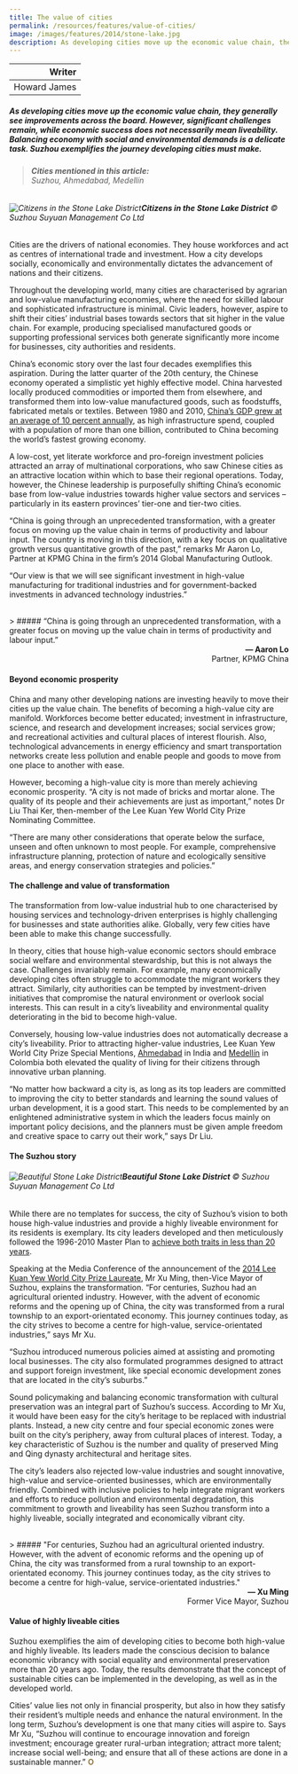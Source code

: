 ```yaml
---
title: The value of cities
permalink: /resources/features/value-of-cities/
image: /images/features/2014/stone-lake.jpg
description: As developing cities move up the economic value chain, they generally see improvements across the board. However, significant challenges remain, while economic success does not necessarily mean liveability. Balancing economy with social and environmental demands is a delicate task. Suzhou exemplifies the journey developing cities must make.
---
```


| Writer |
|---:|
| Howard James |

##### As developing cities move up the economic value chain, they generally see improvements across the board. However, significant challenges remain, while economic success does not necessarily mean liveability. Balancing economy with social and environmental demands is a delicate task. Suzhou exemplifies the journey developing cities must make.

> ###### **Cities mentioned in this article:** <br> Suzhou, Ahmedabad, Medellín

###### ![Citizens in the Stone Lake District](/images/features/2014/stone-lake.jpg/)**Citizens in the Stone Lake District** © Suzhou Suyuan Management Co Ltd

Cities are the drivers of national economies. They house workforces and act as centres of international trade and investment. How a city develops socially, economically and environmentally dictates the advancement of nations and their citizens.

Throughout the developing world, many cities are characterised by agrarian and low-value manufacturing economies, where the need for skilled labour and sophisticated infrastructure is minimal. Civic leaders, however, aspire to shift their cities’ industrial bases towards sectors that sit higher in the value chain. For example, producing specialised manufactured goods or supporting professional services both generate significantly more income for businesses, city authorities and residents.

China’s economic story over the last four decades exemplifies this aspiration. During the latter quarter of the 20th century, the Chinese economy operated a simplistic yet highly effective model. China harvested locally produced commodities or imported them from elsewhere, and transformed them into low-value manufactured goods, such as foodstuffs, fabricated metals or textiles. Between 1980 and 2010, [China’s GDP grew at an average of 10 percent annually](http://www.stats.gov.cn/english/Statisticaldata/AnnualData/), as high infrastructure spend, coupled with a population of more than one billion, contributed to China becoming the world’s fastest growing economy.

A low-cost, yet literate workforce and pro-foreign investment policies attracted an array of multinational corporations, who saw Chinese cities as an attractive location within which to base their regional operations. Today, however, the Chinese leadership is purposefully shifting China’s economic base from low-value industries towards higher value sectors and services – particularly in its eastern provinces’ tier-one and tier-two cities.

“China is going through an unprecedented transformation, with a greater focus on moving up the value chain in terms of productivity and labour input. The country is moving in this direction, with a key focus on qualitative growth versus quantitative growth of the past,” remarks Mr Aaron Lo, Partner at KPMG China in the firm’s 2014 Global Manufacturing Outlook.

“Our view is that we will see significant investment in high-value manufacturing for traditional industries and for government-backed investments in advanced technology industries.”

<br>
> ##### “China is going through an unprecedented transformation, with a greater focus on moving up the value chain in terms of productivity and labour input.”

<div align="right"><b>— Aaron Lo</b><br> Partner, KPMG China</div>

#### **Beyond economic prosperity**

China and many other developing nations are investing heavily to move their cities up the value chain. The benefits of becoming a high-value city are manifold. Workforces become better educated; investment in infrastructure, science, and research and development increases; social services grow; and recreational activities and cultural places of interest flourish. Also, technological advancements in energy efficiency and smart transportation networks create less pollution and enable people and goods to move from one place to another with ease.

However, becoming a high-value city is more than merely achieving economic prosperity. “A city is not made of bricks and mortar alone. The quality of its people and their achievements are just as important,” notes Dr Liu Thai Ker, then-member of the Lee Kuan Yew World City Prize Nominating Committee.

“There are many other considerations that operate below the surface, unseen and often unknown to most people. For example, comprehensive infrastructure planning, protection of nature and ecologically sensitive areas, and energy conservation strategies and policies.”

#### **The challenge and value of transformation**

The transformation from low-value industrial hub to one characterised by housing services and technology-driven enterprises is highly challenging for businesses and state authorities alike. Globally, very few cities have been able to make this change successfully.

In theory, cities that house high-value economic sectors should embrace social welfare and environmental stewardship, but this is not always the case. Challenges invariably remain. For example, many economically developing cites often struggle to accommodate the migrant workers they attract. Similarly, city authorities can be tempted by investment-driven initiatives that compromise the natural environment or overlook social interests. This can result in a city’s liveability and environmental quality deteriorating in the bid to become high-value.

Conversely, housing low-value industries does not automatically decrease a city’s liveability. Prior to attracting higher-value industries, Lee Kuan Yew World City Prize Special Mentions, [Ahmedabad](/ahmedabad/) in India and [Medellín](/medellin/) in Colombia both elevated the quality of living for their citizens through innovative urban planning.

“No matter how backward a city is, as long as its top leaders are committed to improving the city to better standards and learning the sound values of urban development, it is a good start. This needs to be complemented by an enlightened administrative system in which the leaders focus mainly on important policy decisions, and the planners must be given ample freedom and creative space to carry out their work,” says Dr Liu.

#### **The Suzhou story**

###### ![Beautiful Stone Lake District](/images/features/2014/stone-lake2.jpg/)**Beautiful Stone Lake District** © Suzhou Suyuan Management Co Ltd

While there are no templates for success, the city of Suzhou’s vision to both house high-value industries and provide a highly liveable environment for its residents is exemplary. Its city leaders developed and then meticulously followed the 1996-2010 Master Plan to [achieve both traits in less than 20 years](http://www.jchs.harvard.edu/sites/jchs.harvard.edu/files/di_w00-4.pdf).

Speaking at the Media Conference of the announcement of the [2014 Lee Kuan Yew World City Prize Laureate](/suzhou/), Mr Xu Ming, then-Vice Mayor of Suzhou, explains the transformation. “For centuries, Suzhou had an agricultural oriented industry. However, with the advent of economic reforms and the opening up of China, the city was transformed from a rural township to an export-orientated economy. This journey continues today, as the city strives to become a centre for high-value, service-orientated industries,” says Mr Xu.

“Suzhou introduced numerous policies aimed at assisting and promoting local businesses. The city also formulated programmes designed to attract and support foreign investment, like special economic development zones that are located in the city’s suburbs.”

Sound policymaking and balancing economic transformation with cultural preservation was an integral part of Suzhou’s success. According to Mr Xu, it would have been easy for the city’s heritage to be replaced with industrial plants. Instead, a new city centre and four special economic zones were built on the city’s periphery, away from cultural places of interest. Today, a key characteristic of Suzhou is the number and quality of preserved Ming and Qing dynasty architectural and heritage sites.

The city’s leaders also rejected low-value industries and sought innovative, high-value and service-oriented businesses, which are environmentally friendly. Combined with inclusive policies to help integrate migrant workers and efforts to reduce pollution and environmental degradation, this commitment to growth and liveability has seen Suzhou transform into a highly liveable, socially integrated and economically vibrant city.

<br>
> ##### "For centuries, Suzhou had an agricultural oriented industry. However, with the advent of economic reforms and the opening up of China, the city was transformed from a rural township to an export-orientated economy. This journey continues today, as the city strives to become a centre for high-value, service-orientated industries."

<div align="right"><b>— Xu Ming</b><br> Former Vice Mayor, Suzhou</div>

#### **Value of highly liveable cities**

Suzhou exemplifies the aim of developing cities to become both high-value and highly liveable. Its leaders made the conscious decision to balance economic vibrancy with social equality and environmental preservation more than 20 years ago. Today, the results demonstrate that the concept of sustainable cities can be implemented in the developing, as well as in the developed world.

Cities’ value lies not only in financial prosperity, but also in how they satisfy their resident’s multiple needs and enhance the natural environment. In the long term, Suzhou’s development is one that many cities will aspire to. Says Mr Xu, “Suzhou will continue to encourage innovation and foreign investment; encourage greater rural-urban integration; attract more talent; increase social well-being; and ensure that all of these actions are done in a sustainable manner.” **<font color="#967942">O</font>**
